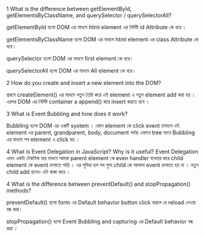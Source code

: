 1 What is the difference between getElementById, getElementsByClassName, and
querySelector / querySelectorAll?

getElementById হলো DOM এর মাধমে html element এর নির্দিষ্ট id Attribute কে ধরে ।

getElementsByClassName হলো DOM এর মাধমে html element এর class Attribute কে ধরে।

querySelector হলো DOM এর মাধমে first element কে ধরে।

querySelectorAll হলো DOM এর মাধমে All element কে ধরে।

<!-- ======================================= -->

2 How do you create and insert a new element into the DOM?

প্রথমে createElement() এর মাধমে নতুন তৈরি করে এই element এ নতুন element add করা
হয় । এরপর DOM এর নির্দিষ্ট container a append() করে insert করতে হবে ।

<!-- ======================================= -->

3 What is Event Bubbling and how does it work?

Bubbling হলো DOM এর একটি system । কোন element কে click event চালালে ওই element
এর parent, grandparent, body, document পর্যন্ত এভাবে tree ভাবে Bubbling এর মাধমে
সব element এ click হয় ।

<!-- ======================================= -->

4 What is Event Delegation in JavaScript? Why is it useful? Event Delegation এমন
একটা টেকনিক যার মাধমে আমরা parent element কে even handler ব্যবহার করে child
element কে event চালাতে পারি । এর সুবিধা হল সব গুলা child কে আলাদা event চালাতে
হয় না । নতুন child add হলেও এটা কাজ করে ।

4 What is the difference between preventDefault() and stopPropagation() methods?

preventDefault() হলো form এর Default behavior button click করলে রে reload নেওয়া
বন্ধ করা।

stopPropagation() হলো Event Bubbling and capturing এর Default behavior বন্ধ করা
।
